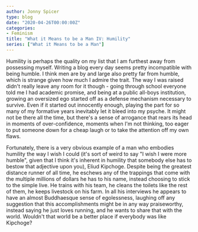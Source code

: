 ```yaml
---
author: Jonny Spicer
type: blog
date: "2020-04-26T00:00:00Z"
categories:
- Feminism
title: "What it Means to be a Man IV: Humility"
series: ["What it Means to be a Man"]
---
```

Humility is perhaps the quality on my list that I am furthest away from possessing myself. Writing a blog every day seems pretty incompatible with being humble. I think men are by and large
also pretty far from humble, which is strange given how much I admire the trait. The way I was raised didn't really leave any room for it though - going through school everyone told me I had
academic promise, and being at a public all-boys institution, growing an oversized ego started off as a defense mechanism necessary to survive. Even if it started out innocently enough,
playing the part for so many of my formative years inevitably let it bleed into my psyche. It might not be there all the time, but there's a sense of arrogance that rears its head in
moments of over-confidence, moments when I'm not thinking, too eager to put someone down for a cheap laugh or to take the attention off my own flaws.

Fortunately, there is a very obvious example of a man who embodies humility the way I wish I could (it's sort of weird to say "I wish I were more humble", given that I think it's inherent
in humility that somebody else has to bestow that adjective upon you), Eliud Kipchoge. Despite being the greatest distance runner of all time, he eschews any of the trappings that come with
the multiple millions of dollars he has to his name, instead choosing to stick to the simple live. He trains with his team, he cleans the toilets like the rest of them, he keeps livestock on
his farm. In all his interviews he appears to have an almost Buddhaesque sense of egolessness, laughing off any suggestion that this accomplishments might be in any way praiseworthy, instead
saying he just loves running, and he wants to share that with the world. Wouldn't that world be a better place if everybody was like Kipchoge?
